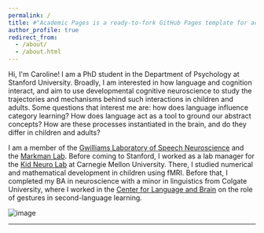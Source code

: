 ```yaml
---
permalink: /
title: #"Academic Pages is a ready-to-fork GitHub Pages template for academic personal websites"
author_profile: true
redirect_from: 
  - /about/
  - /about.html
---
```


Hi, I'm Caroline! I am a PhD student in the Department of Psychology at Stanford University. Broadly, I am interested in how language and cognition interact, and aim to use developmental cognitive neuroscience to study the trajectories and mechanisms behind such interactions in children and adults. Some questions that interest me are: how does language influence category learning? How does language act as a tool to ground our abstract concepts? How are these processes instantiated in the brain, and do they differ in children and adults?

I am a member of the [Gwilliams Laboratory of Speech Neuroscience](https://gwilliams.sites.stanford.edu/) and the [Markman Lab](https://markmanlab.stanford.edu/). Before coming to Stanford, I worked as a lab manager for the [Kid Neuro Lab](https://www.cmu.edu/dietrich/psychology/kidneurolab/index.html) at Carnegie Mellon University. There, I studied numerical and mathematical development in children using fMRI. Before that, I completed my BA in neuroscience with a minor in linguistics from Colgate University, where I worked in the [Center for Language and Brain](https://www.colgate.edu/about/offices-centers-institutes/centers-institutes/center-language-and-brain) on the role of gestures in second-language learning.

![image](../images/DC_230117A_Cantlon_Lab069.jpeg)

------

